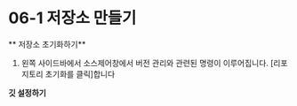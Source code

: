 # 06-1 저장소 만들기

** 저장소 초기화하기**
1. 왼쪽 사이드바에서 소스제어창에서 버전 관리와 관련된 명령이 이루어집니다. [리포지토리 초기화를 클릭]합니다

**깃 설정하기**

